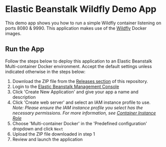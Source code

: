 # Elastic Beanstalk Wildfly Demo App

This demo app shows you how to run a simple Wildfly container listening on ports 8080 & 9990. This application makes use of the [Wildfly](https://hub.docker.com/r/jboss/wildfly/) Docker images.

## Run the App
Follow the steps below to deploy this application to an Elastic Beanstalk Multi-container Docker environment. Accept the default settings unless indicated otherwise in the steps below:

1. Download the ZIP file from the [Releases section](https://github.com/abhiksingh/eb-docker-multiple-ports/releases) of this repository.
2. Login to the [Elastic Beanstalk Management Console](https://console.aws.amazon.com/elasticbeanstalk)
3. Click 'Create New Application' and give your app a name and description
4. Click 'Create web server' and select an IAM instance profile to use.<br>*Note: Please ensure the IAM instance profile you select has the necessary permissions. For more information, see [Container Instance Role](https://docs.aws.amazon.com/elasticbeanstalk/latest/dg/create_deploy_docker_ecs.html#create_deploy_docker_ecs_role)*
5. Choose 'Multi-container Docker' in the 'Predefined configuration' dropdown and click `Next`
6. Upload the ZIP file downloaded in step 1
7. Review and launch the application
